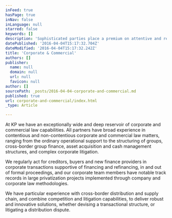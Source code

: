 ```yaml
---
inFeed: true
hasPage: true
inNav: false
inLanguage: null
starred: false
keywords: []
description: 'Sophisticated parties place a premium on attentive and responsive legal services, which define clear and secure pathways between initial conditions and commercial objectives'
datePublished: '2016-04-04T15:17:32.704Z'
dateModified: '2016-04-04T15:17:32.242Z'
title: 'Corporate & Commercial'
authors: []
publisher:
  name: null
  domain: null
  url: null
  favicon: null
author: []
sourcePath: _posts/2016-04-04-corporate-and-commercial.md
published: true
url: corporate-and-commercial/index.html
_type: Article

---
```

At KP we have an exceptionally wide and deep reservoir of corporate and commercial law capabilities. All partners have broad experience in contentious and non-contentious corporate and commercial law matters, ranging from the ordinary operational support to the structuring of groups, cross-border group finance, asset acquisition and cash management structures, and complex corporate litigation.

We regularly act for creditors, buyers and new finance providers in corporate transactions supportive of financing and refinancing, in and out of formal proceedings, and our corporate team members have notable track records in large privatization projects implemented through company and corporate law methodologies.

We have particular experience with cross-border distribution and supply chain, and combine competition and litigation capabilities, to deliver robust and innovative solutions, whether devising a transactional structure, or litigating a distribution dispute.
